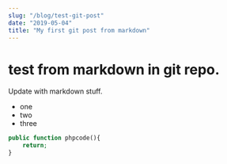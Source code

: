 ```yaml
---
slug: "/blog/test-git-post"
date: "2019-05-04"
title: "My first git post from markdown"
---
```


# test from markdown in git repo.

Update with markdown stuff.

- one
- two
- three

```php
public function phpcode(){
    return;
}
```

